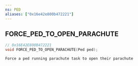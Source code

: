 ```yaml
---
ns: PED
aliases: ["0x16e42e800b472221"]
---
```

## FORCE_PED_TO_OPEN_PARACHUTE

```c
// 0x16E42E800B472221
void FORCE_PED_TO_OPEN_PARACHUTE(Ped ped);
```

```
Force a ped running parachute task to open their parachute
```

